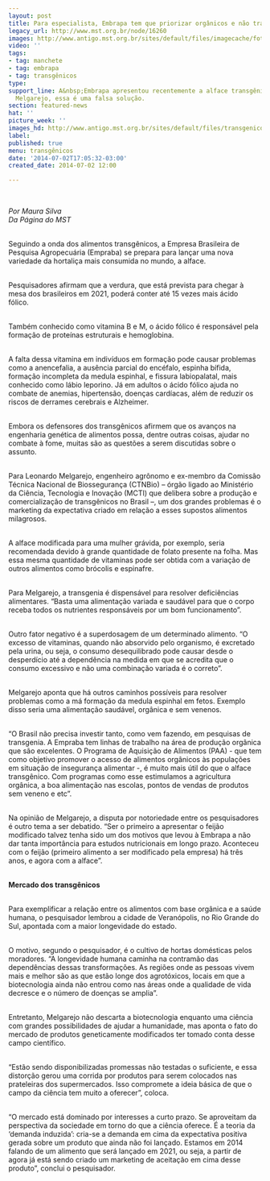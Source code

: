```yaml
---
layout: post
title: Para especialista, Embrapa tem que priorizar orgânicos e não transgenia
legacy_url: http://www.mst.org.br/node/16260
images: http://www.antigo.mst.org.br/sites/default/files/imagecache/foto_destaque/transgenico_duvida!!.jpg
video: ''
tags:
- tag: manchete
- tag: embrapa
- tag: transgênicos
type: 
support_line: A&nbsp;Embrapa apresentou recentemente a alface transgênica. Para Leonardo
  Melgarejo, essa é uma falsa solução.
section: featured-news
hat: ''
picture_week: ''
images_hd: http://www.antigo.mst.org.br/sites/default/files/transgenico_duvida!!.jpg
label: 
published: true
menu: transgênicos
date: '2014-07-02T17:05:32-03:00'
created_date: 2014-07-02 12:00

---
```

<p>&nbsp;</p><p><em>Por Maura Silva<br>Da Página do MST</em></p><p><br>Seguindo a onda dos alimentos transgênicos, a Empresa Brasileira de Pesquisa Agropecuária (Empraba) se prepara para lançar uma nova variedade da hortaliça mais consumida no mundo, a alface.&nbsp;</p><p><br>Pesquisadores afirmam que a verdura, que está prevista para chegar à mesa dos brasileiros em 2021, poderá conter até 15 vezes mais ácido fólico.&nbsp;</p><p><br>Também conhecido como vitamina B e M, o ácido fólico é responsável pela formação de proteínas estruturais e hemoglobina.&nbsp;</p><p><br>A falta dessa vitamina em indivíduos em formação pode causar problemas como a anencefalia, a ausência parcial do encéfalo, espinha bífida, formação incompleta da medula espinhal, e fissura labiopalatal, mais conhecido como lábio leporino. Já em adultos o ácido fólico ajuda no combate de anemias, hipertensão, doenças cardíacas, além de reduzir os riscos de derrames cerebrais e Alzheimer.&nbsp;</p><p><br>Embora os defensores dos transgênicos afirmem que os avanços na engenharia genética de alimentos possa, dentre outras coisas, ajudar no combate à fome, muitas são as questões a serem discutidas sobre o assunto.&nbsp;</p><p><br>Para Leonardo Melgarejo, engenheiro agrônomo e ex-membro da Comissão Técnica Nacional de Biossegurança (CTNBio) – órgão ligado ao Ministério da Ciência, Tecnologia e Inovação (MCTI) que delibera sobre a produção e comercialização de transgênicos no Brasil –, um dos grandes problemas é o marketing da expectativa criado em relação a esses supostos alimentos milagrosos.&nbsp;</p><p><br>A alface modificada para uma mulher grávida, por exemplo, seria recomendada devido à grande quantidade de folato presente na folha. Mas essa mesma quantidade de vitaminas pode ser obtida com a variação de outros alimentos como brócolis e espinafre. &nbsp; &nbsp;</p><p><br>Para Melgarejo, a transgenia é dispensável para resolver deficiências alimentares. “Basta uma alimentação variada e saudável para que o corpo receba todos os nutrientes responsáveis por um bom funcionamento”.&nbsp;</p><p><br>Outro fator negativo é a superdosagem de um determinado alimento. “O excesso de vitaminas, quando não absorvido pelo organismo, é excretado pela urina, ou seja, o consumo desequilibrado pode causar desde o desperdício até a dependência na medida em que se acredita que o consumo excessivo e não uma combinação variada é o correto”.</p><p><br>Melgarejo aponta que há outros caminhos possíveis para resolver problemas como a má formação da medula espinhal em fetos. Exemplo disso seria uma alimentação saudável, orgânica e sem venenos.&nbsp;</p><p><br>“O Brasil não precisa investir tanto, como vem fazendo, em pesquisas de transgenia. A Empraba tem linhas de trabalho na área de produção orgânica que são excelentes. O Programa de Aquisição de Alimentos (PAA) - que tem como objetivo promover o acesso de alimentos orgânicos às populações em situação de insegurança alimentar -, é muito mais útil do que o alface transgênico. Com programas como esse estimulamos a agricultura orgânica, a boa alimentação nas escolas, pontos de vendas de produtos sem veneno e etc”.&nbsp;</p><p><br>Na opinião de Melgarejo, a disputa por notoriedade entre os pesquisadores é outro tema a ser debatido. “Ser o primeiro a apresentar o feijão modificado talvez tenha sido um dos motivos que levou à Embrapa a não dar tanta importância para estudos nutricionais em longo prazo. Aconteceu com o feijão (primeiro alimento a ser modificado pela empresa) há três anos, e agora com a alface”.</p><p><br><strong>Mercado dos transgênicos&nbsp;</strong></p><p><br>Para exemplificar a relação entre os alimentos com base orgânica e a saúde humana, o pesquisador lembrou a cidade de Veranópolis, no Rio Grande do Sul, apontada com a maior longevidade do estado.&nbsp;</p><p><br>O motivo, segundo o pesquisador, é o cultivo de hortas domésticas pelos moradores. “A longevidade humana caminha na contramão das dependências dessas transformações. As regiões onde as pessoas vivem mais e melhor são as que estão longe dos agrotóxicos, locais em que a biotecnologia ainda não entrou como nas áreas onde a qualidade de vida decresce e o número de doenças se amplia”.&nbsp;</p><p><br>Entretanto, Melgarejo não descarta a biotecnologia enquanto uma ciência com grandes possibilidades de ajudar a humanidade, mas aponta o fato do mercado de produtos geneticamente modificados ter tomado conta desse campo científico.&nbsp;</p><p><br>“Estão sendo disponibilizadas promessas não testadas o suficiente, e essa distorção gerou uma corrida por produtos para serem colocados nas prateleiras dos supermercados. Isso compromete a ideia básica de que o campo da ciência tem muito a oferecer”, coloca.&nbsp;</p><p><br>“O mercado está dominado por interesses a curto prazo. Se aproveitam da perspectiva da sociedade em torno do que a ciência oferece. É a teoria da ‘demanda induzida’: cria-se a demanda em cima da expectativa positiva gerada sobre um produto que ainda não foi lançado. Estamos em 2014 falando de um alimento que será lançado em 2021, ou seja, a partir de agora já está sendo criado um marketing de aceitação em cima desse produto”, conclui o pesquisador.</p><div>&nbsp;</div>
